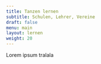 ```yaml
---
title: Tanzen lernen
subtitle: Schulen, Lehrer, Vereine
draft: false
menu: main
layout: lernen
weight: 20
---
```

Lorem ipsum tralala